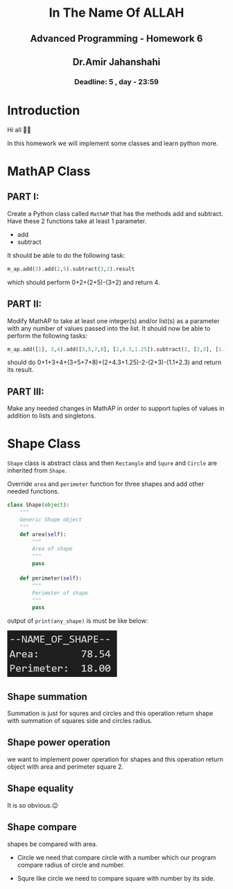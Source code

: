 
<center>
<h1>
In The Name Of ALLAH
</h1>
<h2>
Advanced Programming - Homework 6
</h2>
<h2>
Dr.Amir Jahanshahi
</h2>
<h3>
Deadline: 5 , day  - 23:59
</center>


# Introduction
Hi all 🙋‍♂️

In this homework we will implement some classes and learn python more.

# MathAP Class
## PART I:
Create a Python class called ```MathAP``` that has the methods add and subtract. Have these 2 functions take at least 1 parameter.
- add
- subtract 
  
It should be able to do the following task:
```python
m_ap.add(2).add(2,5).subtract(3,2).result
```
which should perform 0+2+(2+5)-(3+2) and return 4.

## PART II:
Modify MathAP to take at least one integer(s) and/or list(s) as a parameter with any number of values passed into the list. It should now be able to perform the following tasks:
```python
m_ap.add([1], 3,4).add([3,5,7,8], [2,4.3,1.25]).subtract(2, [2,3], [1.1,2.3]).result
```
should do 0+1+3+4+(3+5+7+8)+(2+4.3+1.25)-2-(2+3)-(1.1+2.3) and return its result.

## PART III:
Make any needed changes in MathAP in order to support tuples of values in addition to lists and singletons.

# Shape Class
```Shape``` class is abstract class and then ```Rectangle``` and ```Squre``` and ```Circle``` are inherited from ```Shape```.

Override ```area``` and ```perimeter``` function for three shapes and add other needed functions.

``` python
class Shape(object):
    """
    Generic Shape object
    """
    def area(self):
        """
        Area of shape
        """
        pass

    def perimeter(self):
        """
        Perimeter of shape
        """
        pass
```

output of ```print(any_shape)``` is must be like below:

<img src="./stuff/s1.jpg">

## Shape summation
Summation is just for squres and circles and this operation return shape with summation of squares side and circles radius.

## Shape power operation
we want to implement power operation for shapes and this operation return object with area and perimeter square 2.

## Shape equality
It is so obvious.😉

## Shape compare
shapes be compared with area.

-    Circle
we need that compare circle with a number which our program compare radius of circle and number.

-    Squre
like circle we need to compare square with number by its side.

